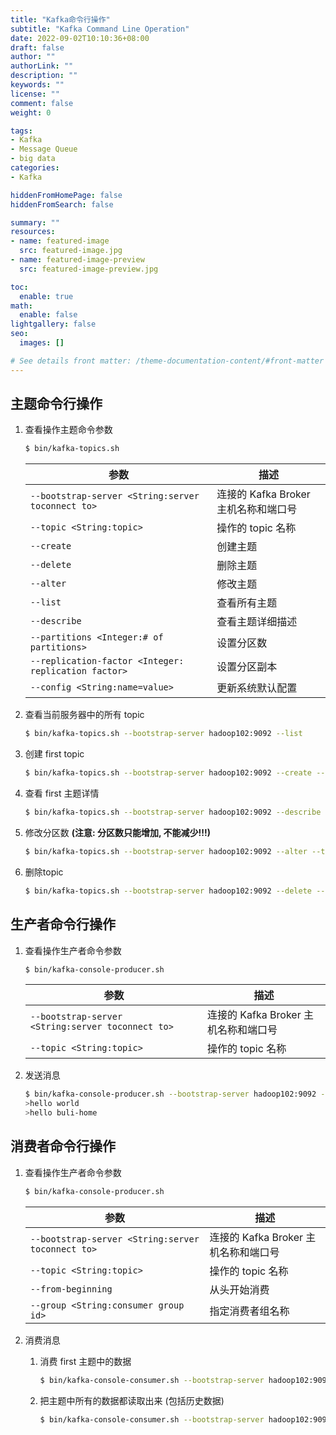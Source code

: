 ```yaml
---
title: "Kafka命令行操作"
subtitle: "Kafka Command Line Operation"
date: 2022-09-02T10:10:36+08:00
draft: false
author: ""
authorLink: ""
description: ""
keywords: ""
license: ""
comment: false
weight: 0

tags:
- Kafka
- Message Queue
- big data
categories:
- Kafka

hiddenFromHomePage: false
hiddenFromSearch: false

summary: ""
resources:
- name: featured-image
  src: featured-image.jpg
- name: featured-image-preview
  src: featured-image-preview.jpg

toc:
  enable: true
math:
  enable: false
lightgallery: false
seo:
  images: []

# See details front matter: /theme-documentation-content/#front-matter
---
```


<!--more-->



## 主题命令行操作

1. 查看操作主题命令参数

   ```bash
   $ bin/kafka-topics.sh
   ```

   | **参数**                                             | **描述**                             |
   | ---------------------------------------------------- | ------------------------------------ |
   | `--bootstrap-server <String:server toconnect to>`    | 连接的 Kafka Broker 主机名称和端口号 |
   | `--topic <String:topic>`                             | 操作的 topic 名称                    |
   | `--create`                                           | 创建主题                             |
   | `--delete`                                           | 删除主题                             |
   | `--alter`                                            | 修改主题                             |
   | `--list`                                             | 查看所有主题                         |
   | `--describe`                                         | 查看主题详细描述                     |
   | `--partitions <Integer:# of partitions>`             | 设置分区数                           |
   | `--replication-factor <Integer: replication factor>` | 设置分区副本                         |
   | `--config <String:name=value>`                       | 更新系统默认配置                     |

2. 查看当前服务器中的所有 topic

   ```bash
   $ bin/kafka-topics.sh --bootstrap-server hadoop102:9092 --list
   ```

3. 创建 first topic

   ```bash
   $ bin/kafka-topics.sh --bootstrap-server hadoop102:9092 --create --partitions 1 --replication-factor 3 --topic first
   ```

4. 查看 first 主题详情

   ```bash
   $ bin/kafka-topics.sh --bootstrap-server hadoop102:9092 --describe --topic first
   ```

5. 修改分区数 **(注意: 分区数只能增加, 不能减少!!!)**

   ```bash
   $ bin/kafka-topics.sh --bootstrap-server hadoop102:9092 --alter --topic first --partitions 3
   ```

6. 删除topic

   ```bash
   $ bin/kafka-topics.sh --bootstrap-server hadoop102:9092 --delete --topic first
   ```



## 生产者命令行操作

1. 查看操作生产者命令参数

   ```bash
   $ bin/kafka-console-producer.sh
   ```

   | **参数**                                          | **描述**                             |
   | ------------------------------------------------- | ------------------------------------ |
   | `--bootstrap-server <String:server toconnect to>` | 连接的 Kafka Broker 主机名称和端口号 |
   | `--topic <String:topic>`                          | 操作的 topic 名称                    |

2. 发送消息

   ```bash
   $ bin/kafka-console-producer.sh --bootstrap-server hadoop102:9092 --topic first
   >hello world
   >hello buli-home
   ```



## 消费者命令行操作

1. 查看操作生产者命令参数

   ```bash
   $ bin/kafka-console-producer.sh
   ```

   | **参数**                                          | **描述**                             |
   | ------------------------------------------------- | ------------------------------------ |
   | `--bootstrap-server <String:server toconnect to>` | 连接的 Kafka Broker 主机名称和端口号 |
   | `--topic <String:topic>`                          | 操作的 topic 名称                    |
   | `--from-beginning`                                | 从头开始消费                         |
   | `--group <String:consumer group id>`              | 指定消费者组名称                     |

2. 消费消息

   1. 消费 first 主题中的数据

      ```bash
      $ bin/kafka-console-consumer.sh --bootstrap-server hadoop102:9092 --topic first
      ```

   2. 把主题中所有的数据都读取出来 (包括历史数据)

      ```bash
      $ bin/kafka-console-consumer.sh --bootstrap-server hadoop102:9092 --from-beginning --topic first
      ```

      

   
